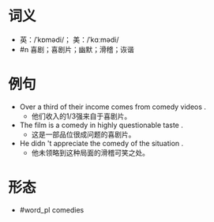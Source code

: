 # 词义
- 英：/ˈkɒmədi/； 美：/ˈkɑːmədi/
- #n 喜剧；喜剧片；幽默；滑稽；诙谐
# 例句
- Over a third of their income comes from comedy videos .
	- 他们收入的1\/3强来自于喜剧片。
- The film is a comedy in highly questionable taste .
	- 这是一部品位很成问题的喜剧片。
- He didn 't appreciate the comedy of the situation .
	- 他未领略到这种局面的滑稽可笑之处。
# 形态
- #word_pl comedies
